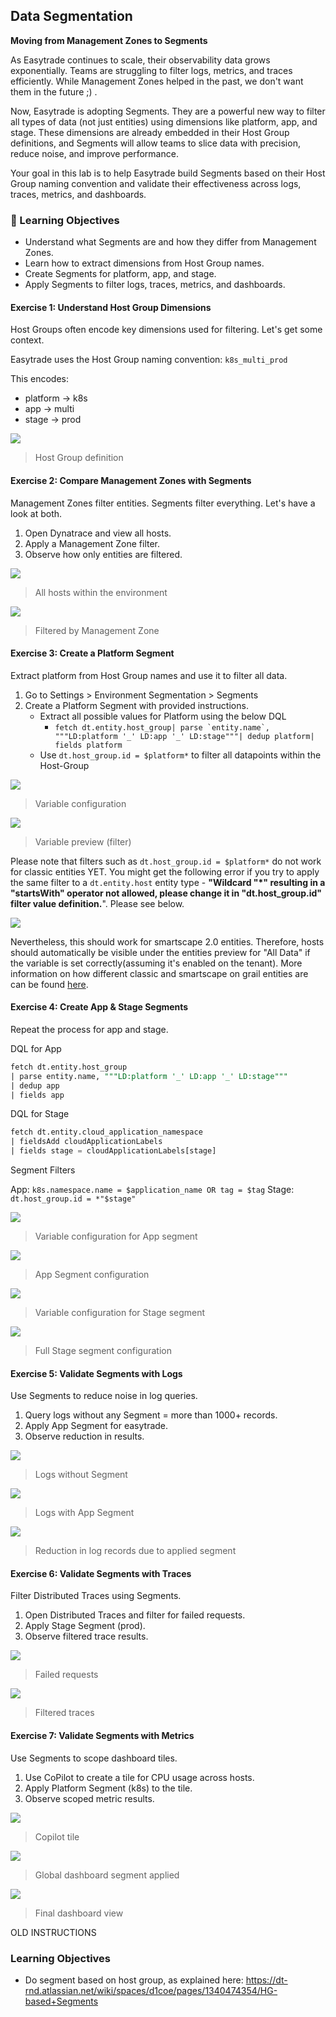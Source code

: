 ## Data Segmentation

**Moving from Management Zones to Segments**

As Easytrade continues to scale, their observability data grows exponentially. Teams are struggling to filter logs, metrics, and traces efficiently. While Management Zones helped in the past, we don't want them in the future ;) .

Now, Easytrade is adopting Segments. They are a powerful new way to filter all types of data (not just entities) using dimensions like platform, app, and stage. These dimensions are already embedded in their Host Group definitions, and Segments will allow teams to slice data with precision, reduce noise, and improve performance.

Your goal in this lab is to help Easytrade build Segments based on their Host Group naming convention and validate their effectiveness across logs, traces, metrics, and dashboards.

### 🎯 Learning Objectives

- Understand what Segments are and how they differ from Management Zones.
- Learn how to extract dimensions from Host Group names.
- Create Segments for platform, app, and stage.
- Apply Segments to filter logs, traces, metrics, and dashboards.


#### Exercise 1: Understand Host Group Dimensions

Host Groups often encode key dimensions used for filtering. Let's get some context.

Easytrade uses the Host Group naming convention:
`k8s_multi_prod`

This encodes:
- platform → k8s
- app → multi
- stage → prod

![](../../assets/images/host-group-definition.png)
> Host Group definition

#### Exercise 2: Compare Management Zones with Segments

Management Zones filter entities. Segments filter everything. Let's have a look at both.

1. Open Dynatrace and view all hosts.
2. Apply a Management Zone filter.
3. Observe how only entities are filtered.

![](../../assets/images/all-hosts-view.png)
> All hosts within the environment

![](../../assets/images/management-zone-filter.png)
> Filtered by Management Zone

#### Exercise 3: Create a Platform Segment

Extract platform from Host Group names and use it to filter all data.

1. Go to Settings > Environment Segmentation > Segments
2. Create a Platform Segment with provided instructions.
    - Extract all possible values for Platform using the below DQL
        - ```fetch dt.entity.host_group| parse `entity.name`, """LD:platform '_' LD:app '_' LD:stage"""| dedup platform| fields platform```
    - Use `dt.host_group.id = $platform*` to filter all datapoints within the Host-Group

![](../../assets/images/dql-platform-preview.png)
> Variable configuration

![](../../assets/images/segment-preview.png)
> Variable preview (filter)


Please note that filters such as `dt.host_group.id = $platform*` do not work for classic entities YET. You might get the following error if you try to apply the same filter to a `dt.entity.host` entity type - **"Wildcard "*" resulting in a "startsWith" operator not allowed, please change it in "dt.host_group.id" filter value definition.**". Please see below.

![](../../assets/images/classic-entity-segment-error.png)

Nevertheless, this should work for smartscape 2.0 entities. Therefore, hosts should automatically be visible under the entities preview for "All Data" if the variable is set correctly(assuming it's enabled on the tenant). More information on how different classic and smartscape on grail entities are can be found [here](https://docs.dynatrace.com/docs/discover-dynatrace/platform/grail/smartscape-on-grail#differences-between-classic-entities-and-smartscape-on-grail).

#### Exercise 4: Create App & Stage Segments

Repeat the process for app and stage.

DQL for App

```sql
fetch dt.entity.host_group
| parse entity.name, """LD:platform '_' LD:app '_' LD:stage"""
| dedup app
| fields app
```

DQL for Stage

```sql
fetch dt.entity.cloud_application_namespace
| fieldsAdd cloudApplicationLabels
| fields stage = cloudApplicationLabels[stage]
```

Segment Filters

App: `k8s.namespace.name = $application_name OR tag = $tag`
Stage: `dt.host_group.id = *"$stage" `

![](../../assets/images/lab4-app-segment-variable.png)
>Variable configuration for App segment

![](../../assets/images/lab4-app-segment-configuration.png)
> App Segment configuration

![](../../assets/images/lab4-stage-segment-variable.png)
>Variable configuration for Stage segment

![](../../assets/images/lab4-stage-segment-configuration.png)
> Full Stage segment configuration

#### Exercise 5: Validate Segments with Logs

Use Segments to reduce noise in log queries.

1. Query logs without any Segment = more than 1000+ records.
2. Apply App Segment for easytrade.
3. Observe reduction in results.

![](../../assets/images/log-without-segment.png)
> Logs without Segment

![](../../assets/images/log-with-app-segment.png)
> Logs with App Segment

![](../../assets/images/reduced-log-count.png)
> Reduction in log records due to applied segment

#### Exercise 6: Validate Segments with Traces

Filter Distributed Traces using Segments.

1. Open Distributed Traces and filter for failed requests.
2. Apply Stage Segment (prod).
3. Observe filtered trace results.

![](../../assets/images/failed-requests.png)
> Failed requests

![](../../assets/images/filtered-traces.png)
> Filtered traces

#### Exercise 7: Validate Segments with Metrics

Use Segments to scope dashboard tiles.

1. Use CoPilot to create a tile for CPU usage across hosts.
2. Apply Platform Segment (k8s) to the tile.
3. Observe scoped metric results.

![](../../assets/images/copilot-tile.png)
> Copilot tile

![](../../assets/images/dashboard-segment.png)
> Global dashboard segment applied

![](../../assets/images/final-dashboard-view.png)
> Final dashboard view


OLD INSTRUCTIONS

### Learning Objectives

- Do segment based on host group, as explained here: https://dt-rnd.atlassian.net/wiki/spaces/d1coe/pages/1340474354/HG-based+Segments